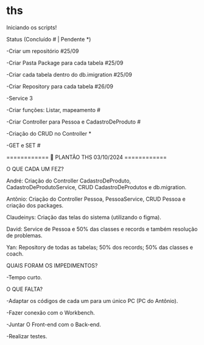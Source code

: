 # ths
Iniciando os scripts!

Status (Concluído # | Pendente *)


-Criar um repositório #25/09

-Criar Pasta Package para cada tabela #25/09

-Criar cada tabela dentro do db.imigration #25/09

-Criar Repository para cada tabela #26/09

-Service 3

-Criar funções: Listar, mapeamento #

-Criar Controller para Pessoa e CadastroDeProduto #

-Criação do CRUD no Controller *

-GET e SET #



============ 📰 PLANTÃO THS 03/10/2024 ============

O QUE CADA UM FEZ?

André: Criação do Controller CadastroDeProduto, CadastroDeProdutoService, CRUD CadastroDeProdutos  e db.migration.

Antônio: Criação do Controller Pessoa, PessoaService, CRUD Pessoa e criação dos packages.

Claudeinys: Criação das telas do sistema (utilizando o figma).

David: Service de Pessoa e 50% das classes e records e também resolução de problemas.

Yan: Repository de todas as tabelas; 50% dos records; 50% das classes e coach.



QUAIS FORAM OS IMPEDIMENTOS?

-Tempo curto.


O QUE FALTA?

-Adaptar os códigos de cada um para um único PC (PC do Antônio).

-Fazer conexão com o Workbench.

-Juntar O Front-end com o Back-end.

-Realizar testes.







